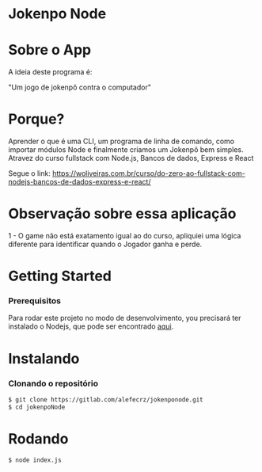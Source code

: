 # Jokenpo Node

# Sobre o App

A ideia deste programa é:

"Um jogo de jokenpô contra o computador"

# Porque?

Aprender o que é uma CLI, um programa de linha de comando, como importar módulos Node e finalmente criamos um Jokenpô bem simples.
Atravez do curso fullstack com Node.js, Bancos de dados, Express e React

Segue o link: 
https://woliveiras.com.br/curso/do-zero-ao-fullstack-com-nodejs-bancos-de-dados-express-e-react/

# Observação sobre essa aplicação

1 - O game não está exatamento igual ao do curso, apliquiei uma lógica diferente para identificar quando o Jogador ganha e perde.

# Getting Started

### Prerequisitos

Para rodar este projeto no modo de desenvolvimento, you precisará ter instalado o Nodejs, que pode ser encontrado [aqui](https://nodejs.org/en/).

# Instalando

### Clonando o repositório

```sh
$ git clone https://gitlab.com/alefecrz/jokenponode.git
$ cd jokenpoNode
```

# Rodando

```sh
$ node index.js
```
